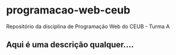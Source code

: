 # programacao-web-ceub
Repositório da disciplina de Programação Web do CEUB - Turma A

## Aqui é uma descrição qualquer....
